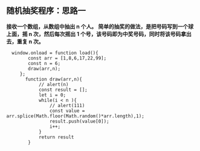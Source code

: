 ## **随机抽奖程序：思路一**

**接收一个数组，从数组中抽出 n 个人。**
**简单的抽奖的做法，是把号码写到一个球上面，摇 n 次，然后每次摇出 1 个号，该号码即为中奖号码，同时将该号码拿出去，重复 n 次。**

```
  window.onload = function load(){
    	const arr = [1,8,6,17,22,99];
    	const n = 6;
    	draw(arr,n);
     };
       function draw(arr,n){
    		// alert(n)
    		const result = [];
    		let i = 0;
    		while(i < n ){
    			// alert(111)
    			const value = arr.splice(Math.floor(Math.random()*arr.length),1);
    			result.push(value[0]);
    			i++;
    		}
    		return result
    	}
```
